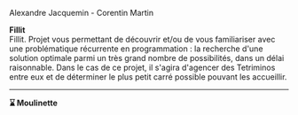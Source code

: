 Alexandre Jacquemin - Corentin Martin

**Fillit**  
Fillit. Projet vous permettant de découvrir et/ou de vous familiariser avec une problématique récurrente en programmation : la recherche d'une solution optimale parmi un très grand nombre de possibilités, dans un délai raisonnable. Dans le cas de ce projet, il s'agira d'agencer des Tetriminos entre eux et de déterminer le plus petit carré possible pouvant les accueillir.

----

**⌛ Moulinette**   
